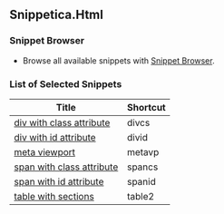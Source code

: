 ## Snippetica.Html

### Snippet Browser

* Browse all available snippets with [Snippet Browser](http://pihrt.net/Snippetica/Snippets?Engine=VisualStudioCode&Language=Html).

### List of Selected Snippets

Title | Shortcut
----- | --------
[div with class attribute](div_class.snippet)|divcs
[div with id attribute](div_id.snippet)|divid
[meta viewport](meta_viewport.snippet)|metavp
[span with class attribute](span_class.snippet)|spancs
[span with id attribute](span_id.snippet)|spanid
[table with sections](table_with_sections.snippet)|table2
